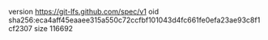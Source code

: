 version https://git-lfs.github.com/spec/v1
oid sha256:eca4aff45eaaee315a550c72ccfbf101043d4fc661fe0efa23ae93c8f1cf2307
size 116692
